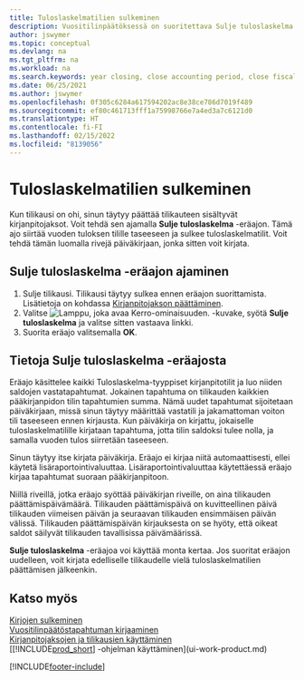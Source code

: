 ```yaml
---
title: Tuloslaskelmatilien sulkeminen
description: Vuositilinpäätöksessä on suoritettava Sulje tuloslaskelma -etätyö, jolla suljetaan tilikauden muodostavat kirjanpitojaksot.
author: jswymer
ms.topic: conceptual
ms.devlang: na
ms.tgt_pltfrm: na
ms.workload: na
ms.search.keywords: year closing, close accounting period, close fiscal year, bank account detailed trial balance
ms.date: 06/25/2021
ms.author: jswymer
ms.openlocfilehash: 0f305c6284a617594202ac8e38ce786d7019f489
ms.sourcegitcommit: ef80c461713fff1a75998766e7a4ed3a7c6121d0
ms.translationtype: HT
ms.contentlocale: fi-FI
ms.lasthandoff: 02/15/2022
ms.locfileid: "8139056"
---
```

# <a name="closing-income-statement-accounts"></a>Tuloslaskelmatilien sulkeminen
Kun tilikausi on ohi, sinun täytyy päättää tilikauteen sisältyvät kirjanpitojaksot. Voit tehdä sen ajamalla **Sulje tuloslaskelma** -eräajon. Tämä ajo siirtää vuoden tuloksen tilille taseeseen ja sulkee tuloslaskelmatilit. Voit tehdä tämän luomalla rivejä päiväkirjaan, jonka sitten voit kirjata.

## <a name="to-run-the-close-income-statement-batch-job"></a>Sulje tuloslaskelma -eräajon ajaminen
1. Sulje tilikausi. Tilikausi täytyy sulkea ennen eräajon suorittamista. Lisätietoja on kohdassa [Kirjanpitojakson päättäminen](year-close-account-periods.md).
2. Valitse ![Lamppu, joka avaa Kerro-ominaisuuden.](media/ui-search/search_small.png "Kerro, mitä haluat tehdä") -kuvake, syötä **Sulje tuloslaskelma** ja valitse sitten vastaava linkki.
3. Suorita eräajo valitsemalla **OK**.

## <a name="about-the-close-income-statement-batch-job"></a>Tietoja Sulje tuloslaskelma -eräajosta
Eräajo käsittelee kaikki Tuloslaskelma-tyyppiset kirjanpitotilit ja luo niiden saldojen vastatapahtumat. Jokainen tapahtuma on tilikauden kaikkien pääkirjanpidon tilin tapahtumien summa. Nämä uudet tapahtumat sijoitetaan päiväkirjaan, missä sinun täytyy määrittää vastatili ja jakamattoman voiton tili taseeseen ennen kirjausta. Kun päiväkirja on kirjattu, jokaiselle tuloslaskelmatilille kirjataan tapahtuma, jotta tilin saldoksi tulee nolla, ja samalla vuoden tulos siirretään taseeseen.

Sinun täytyy itse kirjata päiväkirja. Eräajo ei kirjaa niitä automaattisesti, ellei käytetä lisäraportointivaluuttaa. Lisäraportointivaluuttaa käytettäessä eräajo kirjaa tapahtumat suoraan pääkirjanpitoon.

Niillä riveillä, jotka eräajo syöttää päiväkirjan riveille, on aina tilikauden päättämispäivämäärä. Tilikauden päättämispäivä on kuvitteellinen päivä tilikauden viimeisen päivän ja seuraavan tilikauden ensimmäisen päivän välissä. Tilikauden päättämispäivän kirjauksesta on se hyöty, että oikeat saldot säilyvät tilikauden tavallisissa päivämäärissä.

**Sulje tuloslaskelma** -eräajoa voi käyttää monta kertaa. Jos suoritat eräajon uudelleen, voit kirjata edelliselle tilikaudelle vielä tuloslaskelmatilien päättämisen jälkeenkin.

## <a name="see-also"></a>Katso myös

[Kirjojen sulkeminen](year-close-books.md)  
[Vuositilinpäätöstapahtuman kirjaaminen](year-how-post-year-end-close-entry.md)  
[Kirjanpitojaksojen ja tilikausien käyttäminen](finance-accounting-periods-and-fiscal-years.md)  
[[!INCLUDE[prod_short](includes/prod_short.md)] -ohjelman käyttäminen](ui-work-product.md)


[!INCLUDE[footer-include](includes/footer-banner.md)]